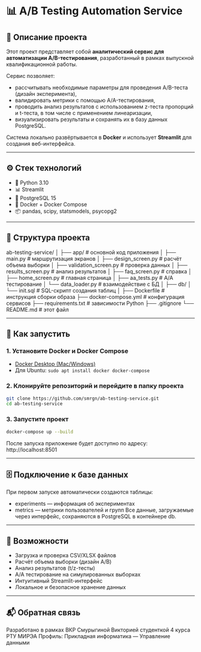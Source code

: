 # 📊 A/B Testing Automation Service

## 🧠 Описание проекта

Этот проект представляет собой **аналитический сервис для автоматизации A/B-тестирования**, разработанный в рамках выпускной квалификационной работы.

Сервис позволяет:
- рассчитывать необходимые параметры для проведения A/B-теста (дизайн эксперимента),
- валидировать метрики с помощью A/A-тестирования,
- проводить анализ результатов с использованием z-теста пропорций и t-теста, в том числе с применением линеаризации,
- визуализировать результаты и сохранять их в базу данных PostgreSQL.

Система локально развёртывается в **Docker** и использует **Streamlit** для создания веб-интерфейса.

---

## ⚙️ Стек технологий

- 🐍 Python 3.10  
- 📊 Streamlit  
- 🐘 PostgreSQL 15  
- 🐳 Docker + Docker Compose  
- 📦 pandas, scipy, statsmodels, psycopg2

---

## 🧭 Структура проекта

ab-testing-service/ │ ├── app/ # основной код приложения │ ├── main.py # маршрутизация экранов │ ├── design_screen.py # расчёт объема выборки │ ├── validation_screen.py # проверка данных │ ├── results_screen.py # анализ результатов │ ├── faq_screen.py # справка │ ├── home_screen.py # главная страница │ ├── aa_tests.py # A/A тестирование │ └── data_loader.py # взаимодействие с БД │ ├── db/ │ └── init.sql # SQL-скрипт создания таблиц │ ├── Dockerfile # инструкция сборки образа ├── docker-compose.yml # конфигурация сервисов ├── requirements.txt # зависимости Python ├── .gitignore └── README.md # этот файл

---

## 🚀 Как запустить

### 1. Установите Docker и Docker Compose

- [Docker Desktop (Mac/Windows)](https://www.docker.com/products/docker-desktop/)
- Для Ubuntu: `sudo apt install docker docker-compose`

### 2. Клонируйте репозиторий и перейдите в папку проекта

```bash
git clone https://github.com/smrgn/ab-testing-service.git
cd ab-testing-service
```

### 3. Запустите проект
```bash
docker-compose up --build
```
После запуска приложение будет доступно по адресу: http://localhost:8501

---

## 🗄️ Подключение к базе данных

При первом запуске автоматически создаются таблицы:
- experiments — информация об экспериментах
- metrics — метрики пользователей и групп
Все данные, загружаемые через интерфейс, сохраняются в PostgreSQL в контейнере db.

---

## 🧪 Возможности

- Загрузка и проверка CSV/XLSX файлов
- Расчёт объема выборки (дизайн A/B)
- Анализ результатов (t/z-тесты)
- A/A тестирование на симулированных выборках
- Интуитивный Streamlit-интерфейс
- Локальное и безопасное хранение данных

---

## 📬 Обратная связь

Разработано в рамках ВКР Смурыгиной Викторией студенткой 4 курса РТУ МИРЭА
Профиль: Прикладная информатика — Управление данными